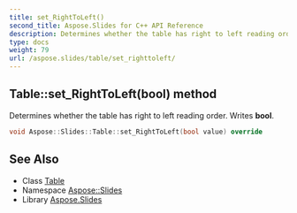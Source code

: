 ```yaml
---
title: set_RightToLeft()
second_title: Aspose.Slides for C++ API Reference
description: Determines whether the table has right to left reading order. Writes bool.
type: docs
weight: 79
url: /aspose.slides/table/set_righttoleft/
---
```

## Table::set_RightToLeft(bool) method


Determines whether the table has right to left reading order. Writes **bool**.

```cpp
void Aspose::Slides::Table::set_RightToLeft(bool value) override
```

## See Also

* Class [Table](../)
* Namespace [Aspose::Slides](../../)
* Library [Aspose.Slides](../../../)